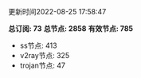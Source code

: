 更新时间2022-08-25 17:58:47

**总订阅: 73**
**总节点: 2858**
**有效节点: 785**
- ss节点: 413
- v2ray节点: 325
- trojan节点: 47

